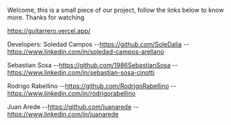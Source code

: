 Welcome, this is a small piece of our project, follow the links below to know more. Thanks for watching

https://guitarrero.vercel.app/

Developers: Soledad Campos --https://github.com/SoleDalia --https://www.linkedin.com/in/soledad-campos-arellano

Sebastian Sosa --https://github.com/1986SebastianSosa --https://www.linkedin.com/in/sebastian-sosa-cinotti

Rodrigo Rabellino --https://github.com/RodrigoRabellino --https://www.linkedin.com/in/rodrigorabellino

Juan Arede --https://github.com/juanarede --https://www.linkedin.com/in/juanarede
